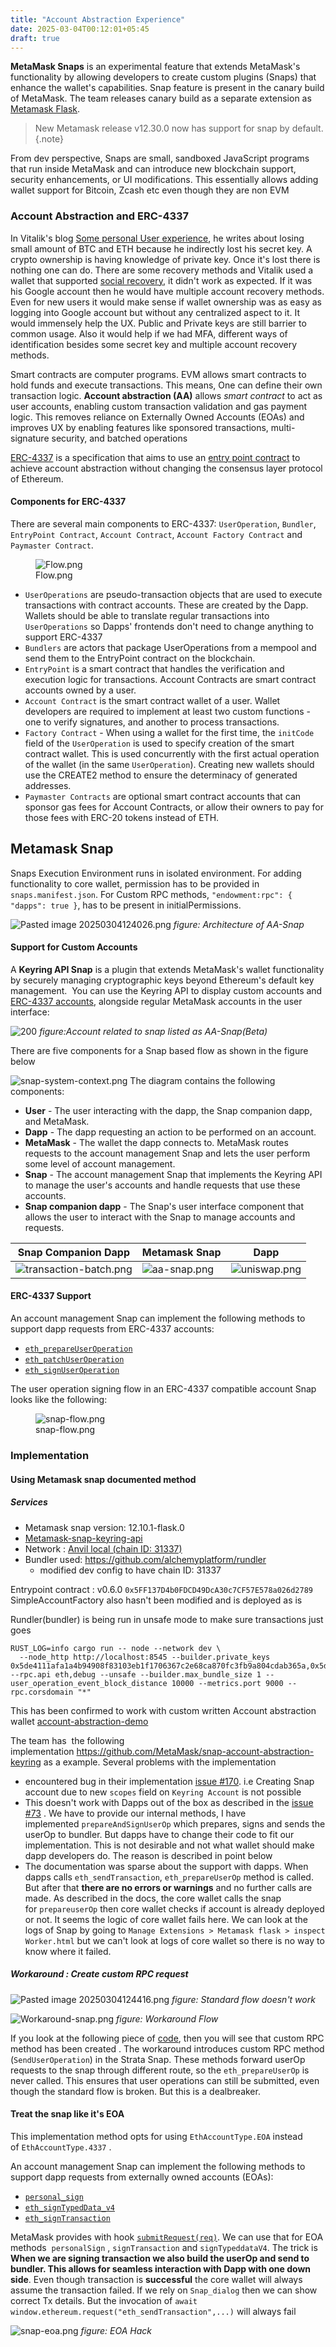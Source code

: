 ```yaml
---
title: "Account Abstraction Experience"
date: 2025-03-04T00:12:01+05:45
draft: true
---
```


**MetaMask Snaps** is an experimental feature that extends MetaMask's functionality by allowing developers to create custom plugins (Snaps) that enhance the wallet's capabilities.
Snap feature is present in the canary build of MetaMask. The team releases canary build as a separate extension as [Metamask Flask](https://chromewebstore.google.com/detail/metamask-flask-developmen/ljfoeinjpaedjfecbmggjgodbgkmjkjk).

> New Metamask release v12.30.0 now has support for snap by default.
{.note}


From dev perspective, Snaps are small, sandboxed JavaScript programs that run inside MetaMask and can introduce new blockchain support, security enhancements, or UI modifications. This essentially allows adding wallet support for Bitcoin, Zcash etc even though they are non EVM

### Account Abstraction and ERC-4337

In Vitalik's blog [Some personal User experience](https://vitalik.eth.limo/general/2023/02/28/ux.html), he writes about losing small amount of BTC and ETH because he indirectly lost his secret key. A crypto ownership is having knowledge of private key. Once it's lost there is nothing one can do. There are some recovery methods and Vitalik used a wallet that supported [social recovery](https://vitalik.eth.limo/general/2021/01/11/recovery.html), it didn't work as expected. If it was his Google account then he would have multiple account recovery methods. Even for new users it would make sense if wallet ownership was as easy as logging into Google account but without any centralized aspect to it. It would immensely help the UX. Public and Private keys are still barrier to common usage. Also it would help if we had MFA, different ways of identification besides some secret key and multiple account recovery methods.

Smart contracts are computer programs. EVM allows smart contracts to hold funds and execute transactions. This means, One can define their own transaction logic.
**Account abstraction (AA)** allows *smart contract* to act as user accounts, enabling custom transaction validation and gas payment logic. This removes reliance on Externally Owned Accounts (EOAs) and improves UX by enabling features like sponsored transactions, multi-signature security, and batched operations

[ERC-4337](https://eips.ethereum.org/EIPS/eip-4337) is a specification that aims to use an [entry point contract](https://www.erc4337.io/understanding-ERC-4337/entry-point-contract.md) to achieve account abstraction without changing the consensus layer protocol of Ethereum.

#### Components for ERC-4337

There are several main components to ERC-4337: `UserOperation`, `Bundler`, `EntryPoint Contract`, `Account Contract`, `Account Factory Contract` and `Paymaster Contract`.

<figure>
<img
src="./assets/8a88507e632cba4bb848acae50509ca26862e964.png"
title="wikilink" alt="Flow.png" />
<figcaption aria-hidden="true">Flow.png</figcaption>
</figure>

- `UserOperations` are pseudo-transaction objects that are used to execute transactions with contract accounts. These are created by the Dapp. Wallets should be able to translate regular transactions into `UserOperations` so Dapps' frontends don't need to change anything to support ERC-4337
- `Bundlers` are actors that package UserOperations from a mempool and send them to the EntryPoint contract on the blockchain.
- `EntryPoint` is a smart contract that handles the verification and execution logic for transactions. Account Contracts are smart contract accounts owned by a user.
- `Account Contract` is the smart contract wallet of a user. Wallet developers are required to implement at least two custom functions - one to verify signatures, and another to process transactions.
- `Factory Contract` - When using a wallet for the first time, the `initCode` field of the `UserOperation` is used to specify creation of the smart contract wallet. This is used concurrently with the first actual operation of the wallet (in the same `UserOperation`). Creating new wallets should use the CREATE2 method to ensure the determinacy of generated addresses.
- `Paymaster Contracts` are optional smart contract accounts that can sponsor gas fees for Account Contracts, or allow their owners to pay for those fees with ERC-20 tokens instead of ETH.

## Metamask Snap

Snaps Execution Environment runs in isolated environment. For adding functionality to core wallet, permission has to be provided in `snaps.manifest.json`. For Custom RPC methods, `"endowment:rpc": { "dapps": true }`, has to be present in initialPermissions.

![Pasted image 20250304124026.png](./assets/04a16abccb2657c79b938f50adf003caae45da41.png "wikilink")
*figure: Architecture of AA-Snap*

#### Support for Custom Accounts

A **Keyring API Snap** is a plugin that extends MetaMask's wallet functionality by securely managing cryptographic keys beyond Ethereum's default key management.  You can use the Keyring API to display custom accounts and [ERC-4337 accounts](https://docs.metamask.io/snaps/features/custom-evm-accounts/#account-abstraction-erc-4337), alongside regular MetaMask accounts in the user interface:

![200](./assets/0f3bf1230139c871cadf749603fdd3739b55992a.png "wikilink")
*figure:Account related to snap listed as AA-Snap(Beta)*

There are five components for a Snap based flow as shown in the figure below

![snap-system-context.png](./assets/f35b9831d5b36881538f02e5e8dabe8c0551c2ab.png "wikilink")
The diagram contains the following components:

- **User** - The user interacting with the dapp, the Snap companion dapp, and MetaMask.
- **Dapp** - The dapp requesting an action to be performed on an account.
- **MetaMask** - The wallet the dapp connects to. MetaMask routes requests to the account management Snap and lets the user perform some level of account management.
- **Snap** - The account management Snap that implements the Keyring API to manage the user's accounts and handle requests that use these accounts.
- **Snap companion dapp** - The Snap's user interface component that allows the user to interact with the Snap to manage accounts and requests.

| Snap Companion Dapp | Metamask Snap | Dapp |
|----|----|----|
| ![transaction-batch.png](./assets/a369e08deaad0a890520ee90250ced3d369856c4.png "wikilink") | ![aa-snap.png](./assets/6363445492c7b0ce09f6e870566dfd76a28d32ac.png "wikilink") | ![uniswap.png](./assets/78a67d952f4bb2a5c4c7a97006417c0c2d8eb02d.png "wikilink") |

#### ERC-4337 Support

An account management Snap can implement the following methods to support dapp requests from ERC-4337 accounts:

- [`eth_prepareUserOperation`](https://docs.metamask.io/snaps/reference/keyring-api/chain-methods/#eth_prepareuseroperation)
- [`eth_patchUserOperation`](https://docs.metamask.io/snaps/reference/keyring-api/chain-methods/#eth_patchuseroperation)
- [`eth_signUserOperation`](https://docs.metamask.io/snaps/reference/keyring-api/chain-methods/#eth_signuseroperation)

The user operation signing flow in an ERC-4337 compatible account Snap looks like the following:

<figure>
<img
src="./assets/a1b0015bb78d6637d5b0ae912631775b776bdbab.png"
title="wikilink" alt="snap-flow.png" />
<figcaption aria-hidden="true">snap-flow.png</figcaption>
</figure>

### Implementation

#### Using Metamask snap documented method

##### Services

- Metamask snap version: 12.10.1-flask.0
- [Metamask-snap-keyring-api](https://github.com/MetaMask/snap-account-abstraction-keyring/releases/tag/v0.4.2)
- Network : [Anvil local (chain ID: 31337)](https://github.com/foundry-rs/foundry)
- Bundler used: <https://github.com/alchemyplatform/rundler> 
  - modified dev config to have chain ID: 31337

Entrypoint contract : v0.6.0 `0x5FF137D4b0FDCD49DcA30c7CF57E578a026d2789`
SimpleAccountFactory also hasn't been modified and is deployed as is

Rundler(bundler) is being run in unsafe mode to make sure transactions just goes

    RUST_LOG=info cargo run -- node --network dev \
      --node_http http://localhost:8545 --builder.private_keys 0x5de4111afa1a4b94908f83103eb1f1706367c2e68ca870fc3fb9a804cdab365a,0x5de4111afa1a4b94908f83103eb1f1706367c2e68ca870fc3fb9a804cdab365a --rpc.api eth,debug --unsafe --builder.max_bundle_size 1 --user_operation_event_block_distance 10000 --metrics.port 9000 --rpc.corsdomain "*"

This has been confirmed to work with custom written Account abstraction wallet [account-abstraction-demo](https://github.com/alpenlabs/aa-simpleaccount-demo/)

The team has  the following implementation <https://github.com/MetaMask/snap-account-abstraction-keyring> as a example. Several problems with the implementation
- encountered bug in their implementation [issue \#170](https://github.com/MetaMask/snap-account-abstraction-keyring/issues/170). i.e Creating Snap account due to new `scopes` field on `Keyring Account` is not possible
- This doesn't work with Dapps out of the box as described in the [issue \#73](https://github.com/MetaMask/snap-account-abstraction-keyring/issues/73) . We have to provide our internal methods, I have implemented `prepareAndSignUserOp` which prepares, signs and sends the userOp to bundler. But dapps have to change their code to fit our implementation. This is not desirable and not what wallet should make dapp developers do. The reason is described in point below
- The documentation was sparse about the support with dapps. When dapps calls `eth_sendTransaction`, `eth_prepareUserOp` method is called. But after that **there are no errors or warnings** and no further calls are made. As described in the docs, the core wallet calls the snap for `prepareuserOp` then core wallet checks if account is already deployed or not. It seems the logic of core wallet fails here. We can look at the logs of Snap by going to `Manage Extensions > Metamask flask > inspect Worker.html` but we can't look at logs of core wallet so there is no way to know where it failed.

##### Workaround : Create custom RPC request

![Pasted image 20250304124416.png](./assets/5673fabcc27fbeca820d6bb27435db913d846f3b.png "wikilink")
*figure: Standard flow doesn't work*

![Workaround-snap.png](./assets/e8c954f533bb3d4a5cb3ef5e4a5669d96a889c76.png "wikilink")
*figure: Workaround Flow*

If you look at the following piece of [code](https://github.com/alpenlabs/alpen-snap/blob/44e73a9c00cf385f4dfa23e10cb349b8b60dbf4a/aa-snap/packages/snap/src/index.ts#L47), then you will see that custom RPC method has been created . The workaround introduces custom RPC method (`SendUserOperation`) in the Strata Snap. These methods forward userOp requests to the snap through different route, so the `eth_prepareUserOp` is never called. This ensures that user operations can still be submitted, even though the standard flow is broken. But this is a dealbreaker.

#### Treat the snap like it's EOA

This implementation method opts for using `EthAccountType.EOA` instead of `EthAccountType.4337` .

An account management Snap can implement the following methods to support dapp requests from externally owned accounts (EOAs):

- [`personal_sign`](https://docs.metamask.io/snaps/reference/keyring-api/chain-methods/#personal_sign)
- [`eth_signTypedData_v4`](https://docs.metamask.io/snaps/reference/keyring-api/chain-methods/#eth_signtypeddata_v4)
- [`eth_signTransaction`](https://docs.metamask.io/snaps/reference/keyring-api/chain-methods/#eth_signtransaction)

MetaMask provides with hook [`submitRequest(req)`](https://github.com/alpenlabs/aa-snap/blob/9bc261b9bdfa237f279277e4b752db9104d25c1c/packages/snap/src/keyring.ts#L213). We can use that for EOA methods  `personalSign` , `signTransaction` and `signTypeddataV4`. The trick is **When we are signing transaction we also build the userOp and send to bundler. This allows for seamless interaction with Dapp with one down side**. Even though transaction is **successful** the core wallet will always assume the transaction failed. If we rely on `Snap_dialog` then we can show correct Tx details. But the invocation of `await window.ethereum.request("eth_sendTransaction",...)` will always fail

![snap-eoa.png](./assets/f1a9b6d54db74a76e39d98bfd425d2bd2e8cac02.png "wikilink")
*figure: EOA Hack*

